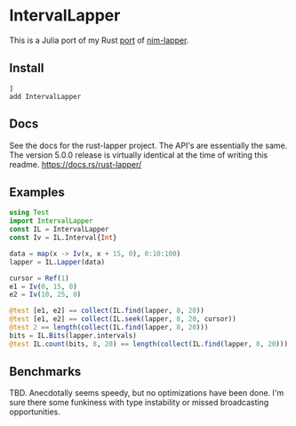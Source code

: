 # IntervalLapper

This is a Julia port of my Rust
[port](https://docs.rs/rust-lapper/>) of
[nim-lapper](https://github.com/brentp/nim-lapper).

## Install

```
]
add IntervalLapper
```

## Docs

See the docs for the rust-lapper project. The API's are essentially the
same. The version 5.0.0 release is virtually identical at the time of
writing this readme. https://docs.rs/rust-lapper/

## Examples

```julia
using Test
import IntervalLapper
const IL = IntervalLapper
const Iv = IL.Interval{Int}

data = map(x -> Iv(x, x + 15, 0), 0:10:100)
lapper = IL.Lapper(data)

cursor = Ref(1)
e1 = Iv(0, 15, 0)
e2 = Iv(10, 25, 0)

@test [e1, e2] == collect(IL.find(lapper, 8, 20))
@test [e1, e2] == collect(IL.seek(lapper, 8, 20, cursor))
@test 2 == length(collect(IL.find(lapper, 8, 20)))
bits = IL.Bits(lapper.intervals)
@test IL.count(bits, 8, 20) == length(collect(IL.find(lapper, 8, 20)))
```

## Benchmarks

TBD. Anecdotally seems speedy, but no optimizations have been done. I'm
sure there some funkiness with type instability or missed broadcasting
opportunities. 
